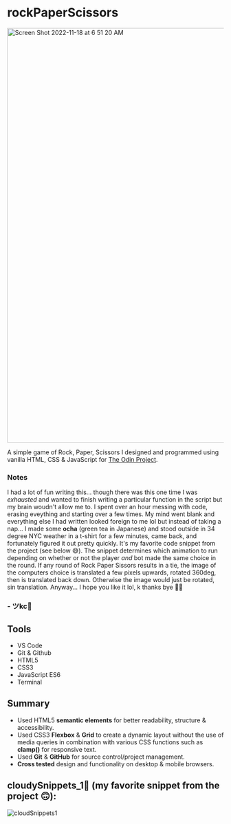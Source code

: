 # rockPaperScissors
<img width="965" alt="Screen Shot 2022-11-18 at 6 51 20 AM" src="https://user-images.githubusercontent.com/90482169/202699133-aa820f62-adee-4503-9f27-6a91c9bb6a57.png">


A simple game of Rock, Paper, Scissors I designed and programmed using vanilla HTML, CSS & JavaScript for <a href="https://www.theodinproject.com/lessons/foundations-rock-paper-scissors" target="_blank">The Odin Project</a>.

### Notes

I had a lot of fun writing this… though there was this one time I was *exhausted* and wanted to finish writing a particular function in the script but my brain woudn't allow me to. I spent over an hour messing with code, erasing eveything and starting over a few times. My mind went blank and everything else I had written looked foreign to me lol but instead of taking a nap… I made some **ocha** (green tea in Japanese) and stood outside in 34 degree NYC weather in a t-shirt for a few minutes, came back, and fortunately figured it out pretty quickly. It's my favorite code snippet from the project (see below 😅). The snippet determines which animation to run depending on whether or not the player *and* bot made the same choice in the round. If any round of Rock Paper Sissors results in a tie, the image of the computers choice is translated a few pixels upwards, rotated 360deg, then is translated back down. Otherwise the image would just be rotated, sin translation. 
Anyway… I hope you like it lol, k thanks bye ✌🏽

### - ツkc💭

## Tools
* VS Code
* Git & Github
* HTML5
* CSS3 
* JavaScript ES6
* Terminal

## Summary
* Used HTML5 **semantic elements** for better readability, structure & accessibility.
* Used CSS3 **Flexbox** & **Grid** to create a dynamic layout without the use of media queries in combination with various CSS functions such as **clamp()** for responsive text.
* Used **Git** & **GitHub** for source control/project management. 
* **Cross tested** design and functionality on desktop & mobile browsers.

## cloudySnippets_1💭 (my favorite snippet from the project 🙃):
![cloudSnippets1](https://user-images.githubusercontent.com/90482169/202843102-b52debe7-2e26-449d-9466-c04f23d6cc8a.png)

